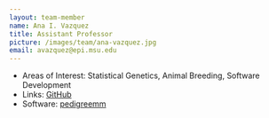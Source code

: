 ```yaml
---
layout: team-member
name: Ana I. Vazquez
title: Assistant Professor
picture: /images/team/ana-vazquez.jpg
email: avazquez@epi.msu.edu
---
```


- Areas of Interest: Statistical Genetics, Animal Breeding, Software Development
- Links: [GitHub](https://github.com/anainesvs)
- Software: [pedigreemm](http://cran.r-project.org/web/packages/pedigreemm/index.html)
